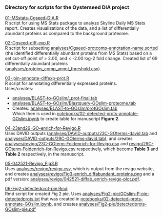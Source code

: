 ### Directory for scripts for the Oysterseed DIA project

[01-MSstats-Cgseed-DIA.R](https://github.com/grace-ac/paper-pacific.oyster-larvae/blob/master/scripts/01-MSstats-Cgseed-DIA.R)    
R script for using MS Stats package to analyze Skyline Daily MS Stats report. Creates visualizations of the data, and a list of differentially abundant proteins as compared to the background proteome.

[02-Cgseed-diff-exp.R](https://github.com/grace-ac/paper-pacific.oyster-larvae/blob/master/scripts/02-Cgseed-diff-exp.R)   
R script for subsetting [analyses/Cgseed-protcomp-annotation-name.sorted](https://github.com/grace-ac/paper-pacific.oyster-larvae/blob/master/analyses/Cgseed-protcomp-annotation-name.sorted) (the identified differentially abundant proteins from MS Stats) based on a set cut-off point of > 2.00, and < -2.00 log-2 fold change. Created list of 69 differentially abundant proteins ([analyses/proteins_comp_annot_threshold.csv](https://github.com/grace-ac/paper-pacific.oyster-larvae/blob/master/analyses/proteins_comp_annot_threshold.csv)).

[03-join-annotate-diffexp-prot.R](https://github.com/grace-ac/paper-pacific.oyster-larvae/blob/master/scripts/03-join-annotate-diffexp-prot.R)    
R script for annotating differentially expressed proteins.     
Uses/creates:    
- [analyses/BLAST-to-GOslim/_prot-final.tab](https://github.com/grace-ac/paper-pacific.oyster-larvae/blob/master/analyses/BLAST-to-GOslim/_prot-final.tab)   
- [analyses/BLAST-to-GOslim/Blastquery-GOslim-proteome.tab](https://github.com/grace-ac/paper-pacific.oyster-larvae/blob/master/analyses/BLAST-to-GOslim/Blastquery-GOslim-proteome.tab)    
- Creates: [analyses/BLAST-to-GOslim/protGOslim.tab](https://github.com/grace-ac/paper-pacific.oyster-larvae/blob/master/analyses/BLAST-to-GOslim/protGOslim.tab)   
Which then is used in [notebooks/02-detected-prots-annotate-GOslim.ipynb](https://github.com/grace-ac/paper-pacific.oyster-larvae/blob/master/notebooks/02-detected-prots-annotate-GOslim.ipynb) to create table for manuscript **Figure 2**. 

[04-23and29-GO-enrich-for-Revigo.R](https://github.com/grace-ac/paper-pacific.oyster-larvae/blob/master/scripts/04-23and29-GO-enrich-for-Revigo.R)    
Uses DAVID outputs ([analyses/DAVID-outputs/23C-GOterms-david.tab](https://github.com/grace-ac/paper-pacific.oyster-larvae/blob/master/analyses/DAVID-outputs/23C-GOterms-david.tab) and [analyses/DAVID-outputs/29C-GOterms-david.tab](https://github.com/grace-ac/paper-pacific.oyster-larvae/blob/master/analyses/DAVID-outputs/29C-GOterms-david.tab)), and creates [analyses/revigo/23C-GOterm-Foldenrich-for-Revigo.csv](https://github.com/grace-ac/paper-pacific.oyster-larvae/blob/master/analyses/revigo/23C-GOterm-Foldenrich-for-Revigo.csv) and [revigo/29C-GOterm-Foldenrich-for-Revigo.csv](https://github.com/grace-ac/paper-pacific.oyster-larvae/blob/master/analyses/revigo/29C-GOterm-Foldenrich-for-Revigo.csv) respectively, which become **Table 3** and **Table 2** respectively, in the manuscript.

[05-042521-Revigo_Fig3.R](https://github.com/grace-ac/paper-pacific.oyster-larvae/blob/master/scripts/05-042521-Revigo_Fig3.R)      
Uses [analyses/revigo/revigo.csv](https://github.com/grace-ac/paper-pacific.oyster-larvae/blob/master/analyses/revigo/revigo.csv), which is output from the revigo website, and creates [analyses/revigo/Fig3-enrich_diffabundant_proteins.png](https://github.com/grace-ac/paper-pacific.oyster-larvae/blob/master/analyses/revigo/Fig3-enrich_diffabundant_proteins.png) and a pdf version: [analyses/revigo/042521-diffab_enrich-revigo-plot.pdf](https://github.com/grace-ac/paper-pacific.oyster-larvae/blob/master/analyses/revigo/042521-diffab_enrich-revigo-plot.pdf).

[06-Fig2-detectedprot-pie.Rmd](https://github.com/grace-ac/paper-pacific.oyster-larvae/blob/master/scripts/06-Fig2-detectedprot-pie.Rmd)      
Rmd script for created Fig 2 pie. Uses [analyses/Fig2-pie/GOslim-P-pie-detectedprots.txt](https://github.com/grace-ac/paper-pacific.oyster-larvae/blob/master/analyses/Fig2-pie/GOslim-P-pie-detectedprots.txt) that was created in [notebooks/02-detected-prots-annotate-GOslim.ipynb](https://github.com/grace-ac/paper-pacific.oyster-larvae/blob/master/notebooks/02-detected-prots-annotate-GOslim.ipynb), and creates [analyses/Fig2-pie/detectedprots-GOslim-pie.pdf](https://github.com/grace-ac/paper-pacific.oyster-larvae/blob/master/analyses/Fig2-pie/detectedprots-GOslim-pie.pdf)    

